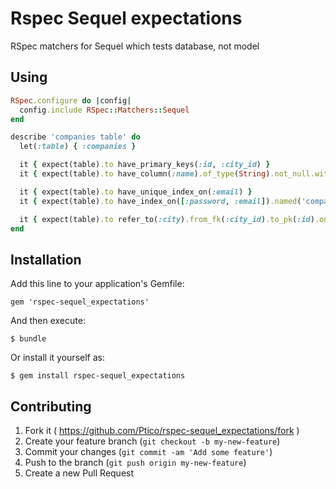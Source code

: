 # Rspec Sequel expectations

RSpec matchers for Sequel which tests database, not model

## Using

```ruby
RSpec.configure do |config|
  config.include RSpec::Matchers::Sequel
end

describe 'companies table' do
  let(:table) { :companies }

  it { expect(table).to have_primary_keys(:id, :city_id) }
  it { expect(table).to have_column(:name).of_type(String).not_null.with_default('') }

  it { expect(table).to have_unique_index_on(:email) }
  it { expect(table).to have_index_on([:password, :email]).named('companies_credentials') }

  it { expect(table).to refer_to(:city).from_fk(:city_id).to_pk(:id).on_update(:cascade).on_delete(:set_null) }
end
```

## Installation

Add this line to your application's Gemfile:

    gem 'rspec-sequel_expectations'

And then execute:

    $ bundle

Or install it yourself as:

    $ gem install rspec-sequel_expectations

## Contributing

1. Fork it ( https://github.com/Ptico/rspec-sequel_expectations/fork )
2. Create your feature branch (`git checkout -b my-new-feature`)
3. Commit your changes (`git commit -am 'Add some feature'`)
4. Push to the branch (`git push origin my-new-feature`)
5. Create a new Pull Request
